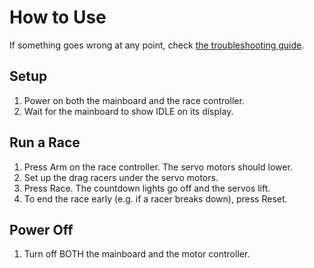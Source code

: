 # How to Use
If something goes wrong at any point, check [the troubleshooting guide](../docs/troubleshooting.md).

## Setup

1. Power on both the mainboard and the race controller.
2. Wait for the mainboard to show IDLE on its display.

## Run a Race

1. Press Arm on the race controller. The servo motors should lower.
2. Set up the drag racers under the servo motors.
3. Press Race. The countdown lights go off and the servos lift.
4. To end the race early (e.g. if a racer breaks down), press Reset.

## Power Off

1. Turn off BOTH the mainboard and the motor controller.